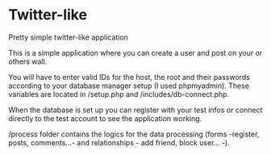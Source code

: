 # Twitter-like
Pretty simple twitter-like application

This is a simple application where you can create a user and post on your or others wall.

You will have to enter valid IDs for the host, the root and their passwords according to your database manager setup (I used phpmyadmin). 
These variables are located in /setup.php and /includes/db-connect.php.

When the database is set up you can register with your test infos or connect directly to the test account 
to see the application working.

/process folder contains the logics for the data processing (forms -register, posts, comments...- and relationships - add friend, block user... -).
